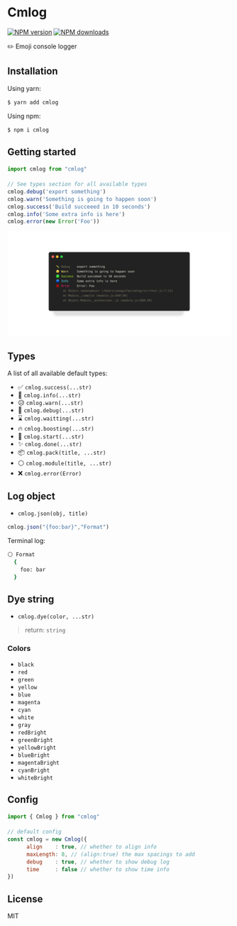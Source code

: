 # Cmlog

[![NPM version](https://img.shields.io/npm/v/cmlog.svg?style=flat)](https://npmjs.org/package/cmlog)
[![NPM downloads](http://img.shields.io/npm/dm/cmlog.svg?style=flat)](https://npmjs.org/package/cmlog)

✏️ Emoji console logger

## Installation

Using yarn:

```bash
$ yarn add cmlog
```

Using npm:

```bash
$ npm i cmlog
```

## Getting started

```js
import cmlog from "cmlog"

// See types section for all available types
cmlog.debug('export something')
cmlog.warn('Something is going to happen soon')
cmlog.success('Build succeeed in 10 seconds')
cmlog.info('Some extra info is here')
cmlog.error(new Error('Foo'))
```

![preview](https://github.com/canisminor1990/cmlog/raw/master/public/preview.png)

## Types

A list of all available default types:

- ✅ `cmlog.success(...str)`
- 🔵 `cmlog.info(...str)`
- 😥 `cmlog.warn(...str)`
- 🐛 `cmlog.debug(...str)`
- ⌛ `cmlog.waitting(...str)`
- 🔥 `cmlog.boosting(...str)`
- 👶 `cmlog.start(...str)`
- ✨ `cmlog.done(...str)`
- 📦 `cmlog.pack(title, ...str)`
- ⚪ `cmlog.module(title, ...str)`
- ❌ `cmlog.error(Error)`


## Log object

- `cmlog.json(obj, title)`

```js
cmlog.json("{foo:bar}","Format")
```

Terminal log:

```bash
⚪ Format
  {
    foo: bar
  }
```

## Dye string

- `cmlog.dye(color, ...str)`

> return: `string`

### Colors

- `black`
- `red`
- `green`
- `yellow`
- `blue`
- `magenta`
- `cyan`
- `white`
- `gray`
- `redBright`
- `greenBright`
- `yellowBright`
- `blueBright`
- `magentaBright`
- `cyanBright`
- `whiteBright`

## Config

```js
import { Cmlog } from "cmlog"

// default config
const cmlog = new Cmlog({
      align    : true, // whether to align info
      maxLength: 8, // (align:true) the max spacings to add
      debug    : true, // whether to show debug log
      time     : false // whether to show time info
})
```

## License

MIT
